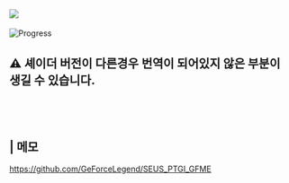 [![](https://img.shields.io/badge/다운로드-white?style=social-square&logo=files)](https://minhaskamal.github.io/DownGit/#/home?url=https://github.com/DominoKorean/Shader-settings-Korean-translation/blob/main/%EC%85%B0%EC%9D%B4%EB%8D%94%20%EB%B2%88%EC%97%AD/Optifine/SEUS/SEUS%20PTGI/SEUS%20PTGI%20HRR%20Test%202.1%20GFME%20v1.13/ko_KR.lang)  
--
![Progress](https://img.shields.io/badge/작업률-30%25-yellow?style=flat-square)

⚠️ **셰이더 버전이 다른경우 번역이 되어있지 않은 부분이 생길 수 있습니다.**
<br/>
<br/>
--
<br/>

## **| 메모**
https://github.com/GeForceLegend/SEUS_PTGI_GFME